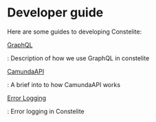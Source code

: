 # Developer guide


Here are some guides to developing Constelite:

[GraphQL](graphql.md)

:   Description of how we use GraphQL in constelite

[CamundaAPI](camunda_api.md)

:   A brief into to how CamundaAPI works

[Error Logging](error_logging.md)

:   Error logging in Constelite